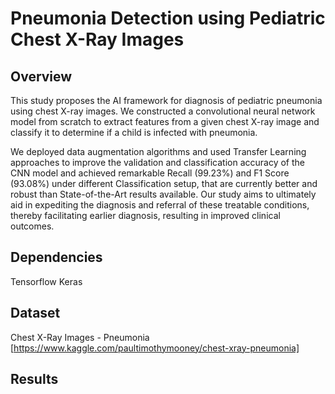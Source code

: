 # Pneumonia Detection using Pediatric Chest X-Ray Images

## Overview
This study proposes the AI framework for diagnosis of pediatric pneumonia using chest X-ray images. We constructed a convolutional neural network model from scratch to extract features from a given chest X-ray image and classify it to determine if a child is infected with pneumonia.

We deployed data augmentation algorithms and used Transfer Learning approaches to improve the validation and classification accuracy of the CNN model and achieved remarkable Recall (99.23%) and F1 Score (93.08%) under different Classification setup, that are currently better and robust than State-of-the-Art results available. Our study aims to ultimately aid in expediting the diagnosis and referral of these treatable conditions, thereby facilitating earlier diagnosis, resulting in improved clinical outcomes.


## Dependencies
Tensorflow
Keras

## Dataset
Chest X-Ray Images - Pneumonia [https://www.kaggle.com/paultimothymooney/chest-xray-pneumonia]

## Results

